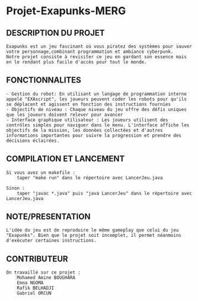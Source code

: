 # Projet-Exapunks-MERG


## DESCRIPTION DU PROJET ##

	Exapunks est un jeu fascinant où vous piratez des systèmes pour sauver votre personnage,combinant programmation et ambiance cyberpunk. 
	Notre projet consiste à revisiter ce jeu en gardant son essence mais en le rendant plus facile d'accès pour tout le monde.


## FONCTIONNALITES ##

	- Gestion du robot: En utilisant un langage de programmation interne appelé "EXAscript", les joueurs peuvent coder les robots pour qu'ils se déplacent et agissent en fonction des instructions fournies
	- Objectifs de niveau : Chaque niveau du jeu offre des défis uniques que les joueurs doivent relever pour avancer
	- Interface graphique utilisateur : Les joueurs utilisent des contrôles simples pour naviguer dans le menu. L'interface affiche les objectifs de la mission, les données collectées et d'autres informations importantes pour suivre la progression et prendre des décisions éclairées.

## COMPILATION ET LANCEMENT ##
	Si vous avez un makefile :
		taper "make run" dans le répertoire avec LancerJeu.java

	Sinon : 
		taper "javac *.java" puis "java LancerJeu" dans le répertoire avec LancerJeu.java
## NOTE/PRESENTATION ##

	L'idée du jeu est de reproduire le même gameplay que celui du jeu "Exapunks". Bien que le projet soit incomplet, il permet néanmoins d'exécuter certaines instructions.

## CONTRIBUTEUR ##

	On travaillé sur ce projet :
		Mohamed Amine BOUGHARA
		Emna NGOMA
		Rafik BELHADJI
		Gabriel ORCUN
	 	
	 
